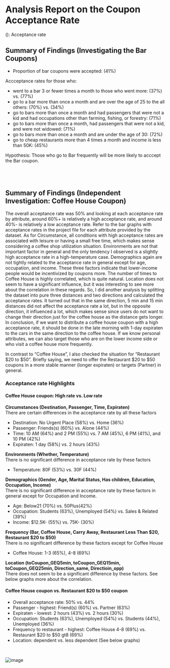 # Analysis Report on the Coupon Acceptance Rate
(): Acceptance rate

## Summary of Findings (Investigating the Bar Coupons)
- Proportion of bar coupons were accepted: (41%)

Accceptance rates for those who: <br>
- went to a bar 3 or fewer times a month to those who went more: (37%) vs. (77%) <br>
- go to a bar more than once a month and are over the age of 25 to the all others: (70%) vs. (34%) <br>
- go to bars more than once a month and had passengers that were not a kid and had occupations other than farming, fishing, or forestry: (71%) <br>
- go to bars more than once a month, had passengers that were not a kid, and were not widowed: (71%) <br>
- go to bars more than once a month and are under the age of 30: (72%) <br>
- go to cheap restaurants more than 4 times a month and income is less than 50K: (45%)
  
Hypothesis: Those who go to Bar frequently will be more likely to acccept the Bar coupon. <br>
<br>
<br>
<br>

## Summary of Findings (Independent Investigation: Coffee House Coupon)

The overall acceptance rate was 50% and looking at each acceptance rate by attribute, around 60%+ is relatively a high acceptance rate, and around 40%- is relatively a low acceptance rate. Refer to the bar graphs with acceptance rates in the project file for each attribute provided by the dataset. As for Circumstance, all conditions with high acceptance rates are associated with leisure or having a small free time, which makes sense considering a coffee shop utilization situation. Environments are not that important factor in general and the only tendency I observed is a slightly high acceptance rate in a high-temperature case. Demographics again are not tightly related to the acceptance rate in general except for age, occupation, and income. These three factors indicate that lower-income people would be incentivized by coupons more. The number of times to Coffee House is highly correlated, which is quite natural. Location does not seem to have a significant influence, but it was interesting to see more about the correlation in these regards. So, I did another analysis by splitting the dataset into pure three distances and two directions and calculated the acceptance rates. It turned out that in the same direction, 5 min and 15 min distances did not affect the acceptance rate a lot, but in the opposite direction, it influenced a lot, which makes sense since users do not want to change their direction just for the coffee house as the distance gets longer. In conclusion, if we want to distribute a coffee house coupon with a high acceptance rate, it should be done in the late morning with 1-day expiraten to the cars in the same direction to the coffee house. If we know personal attributes, we can also target those who are on the lower income side or who visit a coffee house more frequently.

In contrast to “Coffee House”, I also checked the situation for “Restaurant $20 to $50”. Briefly saying, we need to offer the Restaurant $20 to $50 coupons in a more stable manner (longer expiraten) or targets (Partner) in general.



### Acceptance rate Highlights 

#### Coffee House coupon: High rate vs. Low rate ###
**Circumstances (Destination, Passenger, Time, Expiraten)** <br>
There are certain differences in the acceptance rate by all these factors
- Destination: No Urgent Place (58%) vs. Home (36%)
- Passenger: Friends(s) (60%) vs. Alone (44%)
- Time: 10 AM (64%) and 2 PM (55%) vs. 7 AM (45%), 6 PM (41%), and 10 PM (42%)
- Expiraten: 1 day (58%) vs. 2 hours (43%)

**Environments (Whether, Temperature)** <br>
There is no significant difference in acceptance rate by these factors
- Temperature: 80F (53%) vs. 30F (44%) 

**Demographics (Gender, Age, Marital Status, Has children, Education, Occupation, Income)** <br>
There is no significant difference in acceptance rate by these factors in general except for Occupation and Income.
- Age: Below21 (70%) vs. 50Plus(42%)
- Occupation: Students (63%), Unemployed (54%) vs. Sales & Related (39%)
- Income: $12.5K- (55%) vs. 75K- (30%)

**Frequency (Bar, Coffee House, Carry Away, Restaurant Less Than $20, Restaurant $20 to $50)** <br>
There is no significant difference by these factors except for Coffee House
- Coffee House: 1-3 (65%), 4-8 (69%) 

**Location (toCoupon_GEQ5min, toCoupon_GEQ15min, toCoupon_GEQ25min, Direction_same, Directioin_opp)** <br>
There does not seem to be a significant difference by these factors. See below graphs more about the correlation.


#### Coffee House coupon vs. Restaurant $20 to $50 coupon ###
- Overall acceptance rate: 50% vs. 44%
- Passenger - highest: Friend(s) (60%) vs. Partner (63%)
- Expiraten - lowest: 2 hours (43%) vs. 2 hours (30%)
- Occupation: Students (63%), Unemployed (54%) vs. Students (44%), Unemployed (36%)
- Frequency to restaurant - highest: Coffee House 4-8 (69%) vs. Restaurant $20 to $50 gt8 (69%)
- Location: dependent vs. less dependent (See below graphs)
<br>

![image](https://github.com/toshiokimura/5.1_Coupon/assets/44044445/db349a6c-6083-4722-bb93-c63ba4c95fbc)

